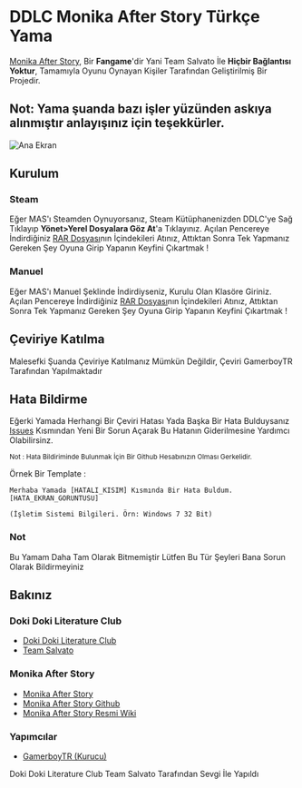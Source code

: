 # DDLC Monika After Story Türkçe Yama

[Monika After Story](https://www.monikaafterstory.com/), Bir **Fangame**'dir Yani Team Salvato İle **Hiçbir Bağlantısı Yoktur**, Tamamıyla Oyunu Oynayan Kişiler Tarafından Geliştirilmiş Bir Projedir.

## Not: Yama şuanda bazı işler yüzünden askıya alınmıştır anlayışınız için teşekkürler.

![Ana Ekran](https://i.hizliresim.com/8pd66ul.jpg)

## Kurulum

### Steam

Eğer MAS'ı Steamden Oynuyorsanız, Steam Kütüphanenizden DDLC'ye Sağ Tıklayıp **Yönet>Yerel Dosyalara Göz At**'a Tıklayınız. Açılan Pencereye İndirdiğiniz [RAR Dosyası](https://github.com/gamerboytr/ddlc-mas-tr-patch/releases)nın İçindekileri Atınız, Attıktan Sonra Tek Yapmanız Gereken Şey Oyuna Girip Yapanın Keyfini Çıkartmak !

### Manuel

Eğer MAS'ı Manuel Şeklinde İndirdiyseniz, Kurulu Olan Klasöre Giriniz. Açılan Pencereye İndirdiğiniz [RAR Dosyası](https://github.com/gamerboytr/ddlc-mas-tr-patch/releases)nın İçindekileri Atınız, Attıktan Sonra Tek Yapmanız Gereken Şey Oyuna Girip Yapanın Keyfini Çıkartmak !

## Çeviriye Katılma

Malesefki Şuanda Çeviriye Katılmanız Mümkün Değildir, Çeviri GamerboyTR Tarafından Yapılmaktadır

## Hata Bildirme

Eğerki Yamada Herhangi Bir Çeviri Hatası Yada Başka Bir Hata Bulduysanız [Issues](https://github.com/gamerboytr/ddlc-mas-tr-patch/issues) Kısmından Yeni Bir Sorun Açarak Bu Hatanın Giderilmesine Yardımcı Olabilirsinz.

<small>Not : Hata Bildiriminde Bulunmak İçin Bir Github Hesabınızın Olması Gerkelidir.</small>

Örnek Bir Template :

```text
Merhaba Yamada [HATALI_KISIM] Kısmında Bir Hata Buldum.
[HATA_EKRAN_GORUNTUSU]

(İşletim Sistemi Bilgileri. Örn: Windows 7 32 Bit)

```

### Not

Bu Yamam Daha Tam Olarak Bitmemiştir Lütfen Bu Tür Şeyleri Bana Sorun Olarak Bildirmeyiniz

## Bakınız

### Doki Doki Literature Club

- [Doki Doki Literature Club](https://ddlc.moe/)
- [Team Salvato](http://teamsalvato.com/)

### Monika After Story

- [Monika After Story](https://www.monikaafterstory.com/)
- [Monika After Story Github](https://github.com/Monika-After-Story/MonikaModDev)
- [Monika After Story Resmi Wiki](https://github.com/Monika-After-Story/MonikaModDev/wiki)

### Yapımcılar

- [GamerboyTR (Kurucu)](https://linktr.ee/GamerboyTR)

Doki Doki Literature Club Team Salvato Tarafından Sevgi İle Yapıldı
